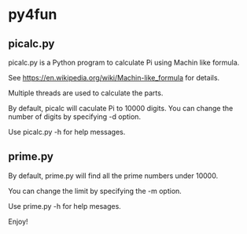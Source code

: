 # py4fun

## picalc.py 	

picalc.py is a Python program to calculate Pi using Machin like formula.

See https://en.wikipedia.org/wiki/Machin-like_formula for details.

Multiple threads are used to calculate the parts.

By default, picalc will caculate Pi to 10000 digits. You can change the number of digits by specifying -d option.

Use picalc.py -h for help messages.

## prime.py

By default, prime.py will find all the prime numbers under 10000.

You can change the limit by specifying the -m option.

Use prime.py -h for help mesages.

Enjoy!




